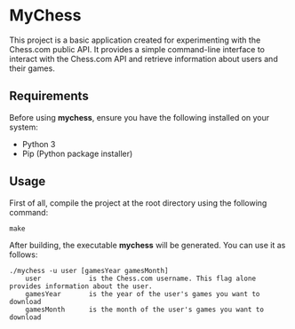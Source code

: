 # MyChess

This project is a basic application created for experimenting with the Chess.com public API. It provides a simple command-line interface to interact with the Chess.com API and retrieve information about users and their games.


## Requirements

Before using **mychess**, ensure you have the following installed on your system:

- Python 3
- Pip (Python package installer)


## Usage

First of all, compile the project at the root directory using the following command:
```
make
```
After building, the executable **mychess** will be generated. You can use it as follows:

```
./mychess -u user [gamesYear gamesMonth]
    user            is the Chess.com username. This flag alone provides information about the user.
    gamesYear       is the year of the user's games you want to download
    gamesMonth      is the month of the user's games you want to download
```